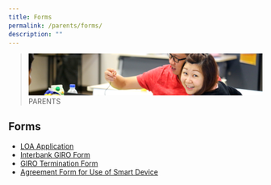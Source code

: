 ```yaml
---
title: Forms
permalink: /parents/forms/
description: ""
---
```

>![](/images/Parents/parent.jpg)
>PARENTS


## Forms

*   [LOA Application](https://go.gov.sg/loawaterwaypri)
*   [Interbank GIRO Form](/files/fORMS/fORMS/MOE_GIRO_Forms.pdf)
*   [GIRO Termination Form](/files/fORMS/GIRO_Termination_Form_revisedSep19.pdf)
*   [Agreement Form for Use of Smart Device](/files/fORMS/Agreement%20Form%20for%20Use%20of%20Smart%20Device.pdf)